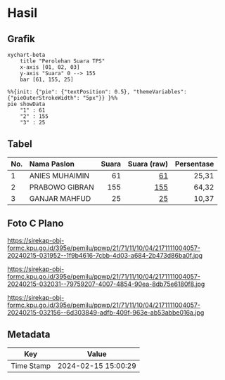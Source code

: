 # Hasil

## Grafik

```mermaid
xychart-beta
    title "Perolehan Suara TPS"
    x-axis [01, 02, 03]
    y-axis "Suara" 0 --> 155
    bar [61, 155, 25]
```

```mermaid
%%{init: {"pie": {"textPosition": 0.5}, "themeVariables": {"pieOuterStrokeWidth": "5px"}} }%%
pie showData
    "1" : 61
    "2" : 155
    "3" : 25
```

## Tabel

| No. | Nama Paslon    | Suara | Suara (raw) | Persentase |
|:--- |:-------------- | -----:| -----------:| ----------:|
| 1   | ANIES MUHAIMIN | 61    | [61][p-1]   | 25,31      |
| 2   | PRABOWO GIBRAN | 155   | [155][p-2]  | 64,32      |
| 3   | GANJAR MAHFUD  | 25    | [25][p-3]   | 10,37      |


[p-1]: https://github.com/gigit-pemilu/pemilu-2024-21-kepulauan-riau/blob/main/pilpres/hitung-suara/sub/21-kepulauan-riau/sub/71-kota-batam/sub/11-sagulung/sub/1004-sagulung-kota/sub/057-tps/sub/paslon-1.txt
[p-2]: https://github.com/gigit-pemilu/pemilu-2024-21-kepulauan-riau/blob/main/pilpres/hitung-suara/sub/21-kepulauan-riau/sub/71-kota-batam/sub/11-sagulung/sub/1004-sagulung-kota/sub/057-tps/sub/paslon-2.txt
[p-3]: https://github.com/gigit-pemilu/pemilu-2024-21-kepulauan-riau/blob/main/pilpres/hitung-suara/sub/21-kepulauan-riau/sub/71-kota-batam/sub/11-sagulung/sub/1004-sagulung-kota/sub/057-tps/sub/paslon-3.txt

## Foto C Plano

https://sirekap-obj-formc.kpu.go.id/395e/pemilu/ppwp/21/71/11/10/04/2171111004057-20240215-031952--1f9b4616-7cbb-4d03-a684-2b473d86ba0f.jpg

https://sirekap-obj-formc.kpu.go.id/395e/pemilu/ppwp/21/71/11/10/04/2171111004057-20240215-032031--79759207-4007-4854-90ea-8db75e6180f8.jpg

https://sirekap-obj-formc.kpu.go.id/395e/pemilu/ppwp/21/71/11/10/04/2171111004057-20240215-032156--6d303849-adfb-409f-963e-ab53abbe016a.jpg


## Metadata

| Key        | Value               |
| ---------- | ------------------- |
| Time Stamp | 2024-02-15 15:00:29 |



